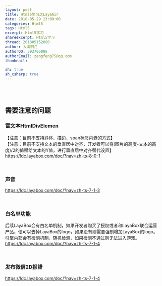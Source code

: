 ```yaml
---
layout: post
title: Html5学习之LayaAir
date: 2018-05-29 13:00:00
categories: Html5
tags: Html5 
excerpt: Html5学习
shareexcerpt: Html5学习
thread: 201805152000
author: 大海明月
authorQQ: 593705098
authorEmail: zengfeng75@qq.com
thumbnail: 

sh: true
sh_csharp: true
---
```


<br>
<br>
<h2 class="nav1">需要注意的问题</h2>


<h3>富文本HtmlDivElemen</h3>
<p>
【注意：目前不支持斜体、描边、span标签内嵌的方式】<br>
【注意：目前不支持文本的垂直居中对齐，开发者可以将(图片的高度-文本的高度)/2的值赋给文本的Y值，进行垂直居中对齐替代设置】<br>
<a href="https://ldc.layabox.com/doc/?nav=zh-ts-8-0-1" target="_blank">https://ldc.layabox.com/doc/?nav=zh-ts-8-0-1</a>
</p>
<br>


<h3>声音</h3>
<p>
<a href="https://ldc.layabox.com/doc/?nav=zh-ts-7-1-3" target="_blank">https://ldc.layabox.com/doc/?nav=zh-ts-7-1-3</a>
</p>
<br>



<h3>白名单功能</h3>
<p>
后续LayaBox会有白名单机制，如果开发者购买了授权或者和LayaBox联合运营产品，便可以去掉LayaBox的logo，如果没有则需要强制增加LayaBox的logo。引擎内部会有检测机制，随机检测，如果检测不通过则无法进入游戏。<br>
<a href="https://ldc.layabox.com/doc/?nav=zh-ts-7-1-4" target="_blank">https://ldc.layabox.com/doc/?nav=zh-ts-7-1-4</a>
</p>
<br>

<h3>发布微信2D报错</h3>
<p>
<a href="https://ldc.layabox.com/doc/?nav=zh-ts-7-1-4" target="_blank">https://ldc.layabox.com/doc/?nav=zh-ts-7-1-4</a>
</p>
<br>

